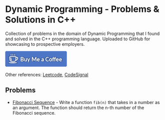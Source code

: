 # Dynamic Programming - Problems & Solutions in C++

Collection of problems in the domain of Dynamic Programming that I found and solved in the C++ programming language. Uploaded to GitHub for showcasing to prospective employers.

[![Buy Me Coffee](images/buy-me-coffee.png)](https://www.paypal.me/DjordjeJocic)

Other references: [Leetcode](https://leetcode.com/jocic_91), [CodeSignal](https://app.codesignal.com/profile/jocic)

## Problems

*   [Fibonacci Sequence](problems/fib/main.cpp) - Write a function `fib(n)` that takes in a number as an argument. The function should return the n-th number of the Fibonacci sequence.
